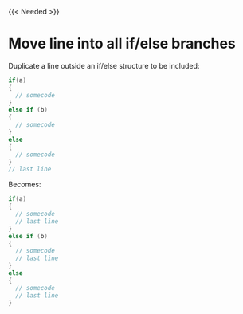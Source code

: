 {{< Needed >}}

# Move line into all if/else branches

Duplicate a line outside an if/else structure to be included:

```cpp
if(a)
{
  // somecode
}
else if (b)
{
  // somecode  
}
else
{
  // somecode
}
// last line
```

Becomes:

```cpp
if(a)
{
  // somecode
  // last line
}
else if (b)
{
  // somecode  
  // last line
}
else
{
  // somecode
  // last line
}
```
